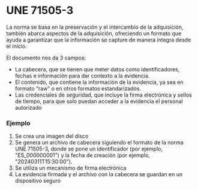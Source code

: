 # UNE 71505-3

La norma se basa en la preservación y el intercambio de la adquisición, también abarca aspectos de la adquisición, ofreciendo un formato que ayuda a garantizar que la información se capture de manera íntegra desde el inicio.


El documento nos da 3 campos:

- La cabecera, que se tienen que meter datos como identificadores, fechas e información para dar contexto a la evidencia.
- El contenido, que contiene la información de la evidencia, ya sea en formato “raw” o en otros formatos estandarizados.
- Las credenciales de seguridad, que incluye la firma electrónica y sellos de tiempo, para que solo puedan acceder a la evidencia el personal autorizado


### Ejemplo

1. Se crea una imagen del disco
2. Se genera un archivo de cabecera siguiendo el formato de la norma UNE 71505-3, donde se pone un identificador (por ejemplo, "ES_000000001") y la fecha de creación (por ejemplo, "20240311T15:30:00").
3. Se utiliza un mecanismo de firma electrónica
4. La evidencia firmada y el archivo con la cabecera se guardan en un dispositivo seguro